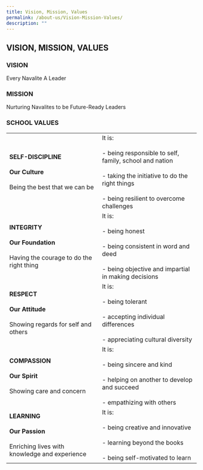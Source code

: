 ```yaml
---
title: Vision, Mission, Values
permalink: /about-us/Vision-Mission-Values/
description: ""
---
```

## VISION, MISSION, VALUES


### VISION

Every Navalite A Leader  
  

### MISSION

Nurturing Navalites to be Future-Ready Leaders  
  

### SCHOOL VALUES

|                                                                     |                                                                                                                                                    |
|---------------------------------------------------------------------|----------------------------------------------------------------------------------------------------------------------------------------------------|
| **SELF-DISCIPLINE** <br><br> **Our Culture** <br><br> Being the best that we can be           |  It is:   <br> <br> - being responsible to self, family, school and nation <br><br> - taking the initiative to do the right things <br><br> - being resilient to overcome challenges|
| **INTEGRITY** <br><br> **Our Foundation** <br><br> Having the courage to do the right thing   | It is: <br><br>- being honest <br><br>- being consistent in word and deed <br><br> - being objective and impartial in making decisions                                        |
| **RESPECT** <br><br>**Our Attitude** <br><br> Showing regards for self and others            | It is:   <br><br>- being tolerant <br><br>- accepting individual differences <br><br> - appreciating cultural diversity                                                           |
| **COMPASSION** <br><br>**Our Spirit** <br><br>Showing care and concern                      | It is: <br><br> - being sincere and kind <br><br>- helping on another to develop and succeed <br><br>- empathizing with others                                                  |
| **LEARNING** <br><br> **Our Passion** <br><br>Enriching lives with knowledge and experience  | It is: <br><br>  -  being creative and innovative <br><br> - learning beyond the books <br><br> - being self-motivated to learn                                                     |